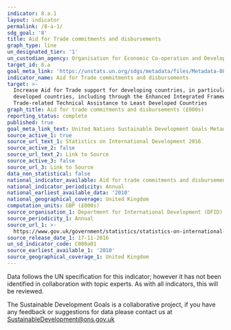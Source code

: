 ```yaml
---
indicator: 8.a.1
layout: indicator
permalink: /8-a-1/
sdg_goal: '8'
title: Aid for Trade commitments and disbursements
graph_type: line
un_designated_tier: '1'
un_custodian_agency: Organisation for Economic Co-operation and Development (OECD)
target_id: 8.a
goal_meta_link: 'https://unstats.un.org/sdgs/metadata/files/Metadata-08-0A-01.pdf'
indicator_name: Aid for Trade commitments and disbursements
target: >-
  Increase Aid for Trade support for developing countries, in particular least
  developed countries, including through the Enhanced Integrated Framework for
  Trade-related Technical Assistance to Least Developed Countries
graph_title: Aid for trade commitments and disbursements (£000s)
reporting_status: complete
published: true
goal_meta_link_text: United Nations Sustainable Development Goals Metadata (PDF 209 KB)
source_active_1: true
source_url_text_1: Statistics on International Development 2016
source_active_2: false
source_url_text_2: Link to Source
source_active_3: false
source_url_3: Link to Source
data_non_statistical: false
national_indicator_available: Aid for trade commitments and disbursements
national_indicator_periodicity: Annual
national_earliest_available_data: '2010'
national_geographical_coverage: United Kingdom
computation_units: GBP (£000s)
source_organisation_1: Department for International Development (DFID)
source_periodicity_1: Annual
source_url_1: >-
  https://www.gov.uk/government/statistics/statistics-on-international-development-2016
source_release_date_1: 17-11-2016
un_sd_indicator_code: C080a01
source_earliest_available_1: '2010'
source_geographical_coverage_1: United Kingdom
---
```

Data follows the UN specification for this indicator; however it has not been identified in collaboration with topic experts. As with all indicators, this will be reviewed.

The Sustainable Development Goals is a collaborative project, if you have any feedback or suggestions for data please contact us at <SustainableDevelopment@ons.gov.uk>
